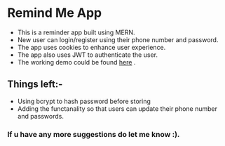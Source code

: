 # Remind Me App
 - This is a reminder app built using MERN.
 - New user can login/register using their phone number and password.
 - The app uses cookies to enhance user experience.
 - The app also uses JWT to authenticate the user.
 - The working demo could be found [here](https://remind-meapp.herokuapp.com/) .
 
## Things left:-
- Using bcrypt to hash password before storing
- Adding the functanality so that users can update their phone number and passwords.

### If u have any more suggestions do let me know :).
